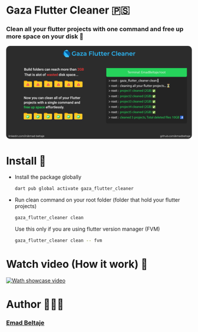 # Gaza Flutter Cleaner 🇵🇸
### Clean all your flutter projects with one command and free up more space on your disk 🚀

<img src="banner.png" style="border-radius: 10px;">

# Install 🍉
- Install the package globally

  ```bash
  dart pub global activate gaza_flutter_cleaner
  ```
- Run clean command on your root folder (folder that hold your flutter projects)

  ```bash
  gaza_flutter_cleaner clean
  ```
  Use this only if you are using flutter version manager (FVM)
  ```bash
  gaza_flutter_cleaner clean -- fvm
  ```

# Watch video (How it work) 🎥
[![Wath showcase video](https://img.youtube.com/vi/GMLD5upH-nM/0.jpg)](https://www.youtube.com/watch?v=GMLD5upH-nM)

# Author 👨🏻‍💻
### [Emad Beltaje](https://github.com/EmadBeltaje)
